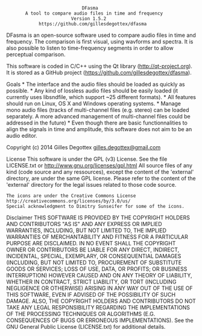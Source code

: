                                 DFasma
           A tool to compare audio files in time and frequency
                            Version 1.5.2
                https://github.com/gillesdegottex/dfasma


DFasma is an open-source software used to compare audio files in time and
frequency. The comparison is first visual, using wavforms and spectra.
It is also possible to listen to time-frequency segments in order to allow
perceptual comparison.

This software is coded in C/C++ using the Qt library (http://qt-project.org).
It is stored as a GitHub project (https://github.com/gillesdegottex/dfasma).


Goals
    * The interface and the audio files should be loaded as quickly as possible.
    * Any kind of lossless audio files should be easily loaded (it currently
      uses libsndfile, which support ~25 different formats).
    * All features should run on Linux, OS X and Windows operating systems.
    * Manage mono audio files (tracks of multi-channel files (e.g. stereo) can
      be loaded separately. A more advanced management of multi-channel files
      could be addressed in the future)
    * Even though there are basic functionnalities to align the signals in 
      time and amplitude, this software does not aim to be an audio editor.


Copyright (c) 2014 Gilles Degottex <gilles.degottex@gmail.com>

License
    This software is under the GPL (v3) License. See the file LICENSE.txt
    or http://www.gnu.org/licenses/gpl.html
    All source files of any kind (code source and any ressources), except
    the content of the 'external' directory, are under the same GPL license.
    Please refer to the content of the 'external' directory for the legal issues
    related to those code source.

    The icons are under the Creative Commons License
    http://creativecommons.org/licenses/by/3.0/us/
    Special acknowledgment to Dimitry Sunseifer for some of the icons.

Disclaimer
    THIS SOFTWARE IS PROVIDED BY THE COPYRIGHT HOLDERS AND CONTRIBUTORS "AS IS"
    AND ANY EXPRESS OR IMPLIED WARRANTIES, INCLUDING, BUT NOT LIMITED TO, THE
    IMPLIED WARRANTIES OF MERCHANTABILITY AND FITNESS FOR A PARTICULAR PURPOSE
    ARE DISCLAIMED. IN NO EVENT SHALL THE COPYRIGHT OWNER OR CONTRIBUTORS BE
    LIABLE FOR ANY DIRECT, INDIRECT, INCIDENTAL, SPECIAL, EXEMPLARY, OR
    CONSEQUENTIAL DAMAGES (INCLUDING, BUT NOT LIMITED TO, PROCUREMENT OF
    SUBSTITUTE GOODS OR SERVICES; LOSS OF USE, DATA, OR PROFITS; OR BUSINESS
    INTERRUPTION) HOWEVER CAUSED AND ON ANY THEORY OF LIABILITY, WHETHER IN
    CONTRACT, STRICT LIABILITY, OR TORT (INCLUDING NEGLIGENCE OR OTHERWISE)
    ARISING IN ANY WAY OUT OF THE USE OF THIS SOFTWARE, EVEN IF ADVISED OF THE
    POSSIBILITY OF SUCH DAMAGE.
    ALSO, THE COPYRIGHT HOLDERS AND CONTRIBUTORS DO NOT TAKE ANY LEGAL
    RESPONSIBILITY REGARDING THE IMPLEMENTATIONS OF THE PROCESSING TECHNIQUES
    OR ALGORITHMS (E.G. CONSEQUENCES OF BUGS OR ERRONEOUS IMPLEMENTATIONS).
    See the GNU General Public License (LICENSE.txt) for additional details.

